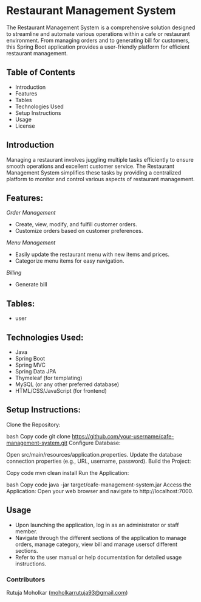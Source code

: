# Restaurant Management System 
The Restaurant Management System is a comprehensive solution designed to streamline and automate various operations within a cafe or restaurant environment. From managing orders and to generating bill for customers, this Spring Boot application provides a user-friendly platform for efficient restaurant management.

## Table of Contents
+ Introduction
+ Features
+ Tables
+ Technologies Used
+ Setup Instructions
+ Usage
+ License


## Introduction
Managing a restaurant involves juggling multiple tasks efficiently to ensure smooth operations and excellent customer service. The Restaurant Management System simplifies these tasks by providing a centralized platform to monitor and control various aspects of restaurant management.

## Features:
_Order Management_
+ Create, view, modify, and fulfill customer orders.
+ Customize orders based on customer preferences.
    
_Menu Management_
+ Easily update the restaurant menu with new items and prices.
+ Categorize menu items for easy navigation.
  
_Billing_
+ Generate bill

## Tables:
+ user

## Technologies Used: 
+ Java
+ Spring Boot
+ Spring MVC
+ Spring Data JPA
+ Thymeleaf (for templating)
+ MySQL (or any other preferred database)
+ HTML/CSS/JavaScript (for frontend)

## Setup Instructions: 
Clone the Repository:

bash
Copy code
git clone https://github.com/your-username/cafe-management-system.git
Configure Database:

Open src/main/resources/application.properties.
Update the database connection properties (e.g., URL, username, password).
Build the Project:

Copy code
mvn clean install
Run the Application:

bash
Copy code
java -jar target/cafe-management-system.jar
Access the Application:
Open your web browser and navigate to http://localhost:7000.

## Usage
+ Upon launching the application, log in as an administrator or staff member.
+ Navigate through the different sections of the application to manage orders, manage category, view bill and manage usersof different sections.
+ Refer to the user manual or help documentation for detailed usage instructions.

### Contributors
Rutuja Moholkar (moholkarrutuja93@gmail.com)



